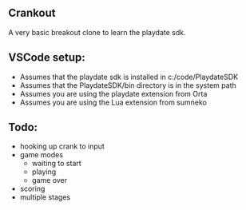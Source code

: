 ## Crankout
A very basic breakout clone to learn the playdate sdk.

## VSCode setup:
- Assumes that the playdate sdk is installed in c:/code/PlaydateSDK
- Assumes that the PlaydateSDK/bin directory is in the system path
- Assumes you are using the playdate extension from Orta
- Assumes you are using the Lua extension from sumneko

## Todo:
- hooking up crank to input
- game modes
    - waiting to start
    - playing
    - game over
- scoring
- multiple stages
